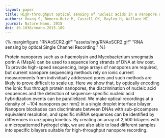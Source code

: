 ```yaml
---
layout: paper
title: High-throughput optical sensing of nucleic acids in a nanopore array.
authors: Huang S, Romero-Ruiz M, Castell OK, Bayley H, Wallace MI.
journal: Nature Nano. 2015
doi: 10.1038/nnano.2015.189
---
```

{% marginfigure "RNAoSCR2.gif" "assets/img/RNAoSCR2.gif" "RNA sensing by optical Single Channel Recording." %}

Protein nanopores such as α-haemolysin and Mycobacterium smegmatis porin A (MspA) can be used to sequence long strands of DNA at low cost. To provide high-speed sequencing, large arrays of nanopores are required, but current nanopore sequencing methods rely on ionic current measurements from individually addressed pores and such methods are likely to prove difficult to scale up. Here we show that, by optically encoding the ionic flux through protein nanopores, the discrimination of nucleic acid sequences and the detection of sequence-specific nucleic acid hybridization events can be parallelized. We make optical recordings at a density of ∼104 nanopores per mm2 in a single droplet interface bilayer. Nanopore blockades can discriminate between DNAs with sub-picoampere equivalent resolution, and specific miRNA sequences can be identified by differences in unzipping kinetics. By creating an array of 2,500 bilayers with a micropatterned hydrogel chip, we are also able to load different samples into specific bilayers suitable for high-throughput nanopore recording.

